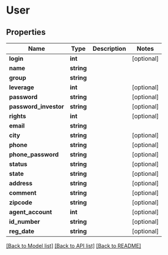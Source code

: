 # User

## Properties
Name | Type | Description | Notes
------------ | ------------- | ------------- | -------------
**login** | **int** |  | [optional] 
**name** | **string** |  | 
**group** | **string** |  | 
**leverage** | **int** |  | [optional] 
**password** | **string** |  | [optional] 
**password_investor** | **string** |  | [optional] 
**rights** | **int** |  | [optional] 
**email** | **string** |  | 
**city** | **string** |  | [optional] 
**phone** | **string** |  | [optional] 
**phone_password** | **string** |  | [optional] 
**status** | **string** |  | [optional] 
**state** | **string** |  | [optional] 
**address** | **string** |  | [optional] 
**comment** | **string** |  | [optional] 
**zipcode** | **string** |  | [optional] 
**agent_account** | **int** |  | [optional] 
**id_number** | **string** |  | [optional] 
**reg_date** | **string** |  | [optional] 

[[Back to Model list]](../../README.md#documentation-for-models) [[Back to API list]](../../README.md#documentation-for-api-endpoints) [[Back to README]](../../README.md)

